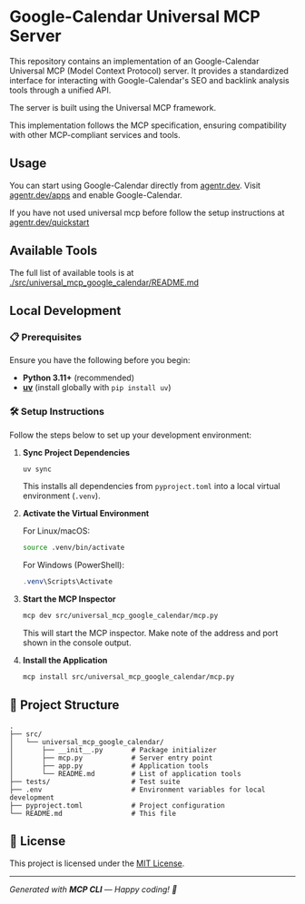 # Google-Calendar Universal MCP Server

This repository contains an implementation of an Google-Calendar Universal MCP (Model Context Protocol) server. It provides a standardized interface for interacting with Google-Calendar's SEO and backlink analysis tools through a unified API.

The server is built using the Universal MCP framework.

This implementation follows the MCP specification, ensuring compatibility with other MCP-compliant services and tools.

## Usage

You can start using Google-Calendar directly from [agentr.dev](https://agentr.dev). Visit [agentr.dev/apps](https://agentr.dev/apps) and enable Google-Calendar.

If you have not used universal mcp before follow the setup instructions at [agentr.dev/quickstart](https://agentr.dev/quickstart)

## Available Tools

The full list of available tools is at [./src/universal_mcp_google_calendar/README.md](./src/universal_mcp_google_calendar/README.md)

## Local Development

### 📋 Prerequisites

Ensure you have the following before you begin:

- **Python 3.11+** (recommended)
- **[uv](https://github.com/astral-sh/uv)** (install globally with `pip install uv`)

### 🛠️ Setup Instructions

Follow the steps below to set up your development environment:

1. **Sync Project Dependencies**

   ```bash
   uv sync
   ```

   This installs all dependencies from `pyproject.toml` into a local virtual environment (`.venv`).

2. **Activate the Virtual Environment**

   For Linux/macOS:

   ```bash
   source .venv/bin/activate
   ```

   For Windows (PowerShell):

   ```powershell
   .venv\Scripts\Activate
   ```

3. **Start the MCP Inspector**

   ```bash
   mcp dev src/universal_mcp_google_calendar/mcp.py
   ```

   This will start the MCP inspector. Make note of the address and port shown in the console output.

4. **Install the Application**
   ```bash
   mcp install src/universal_mcp_google_calendar/mcp.py
   ```

## 📁 Project Structure

```text
.
├── src/
│   └── universal_mcp_google_calendar/
│       ├── __init__.py       # Package initializer
│       ├── mcp.py            # Server entry point
│       ├── app.py            # Application tools
│       └── README.md         # List of application tools
├── tests/                    # Test suite
├── .env                      # Environment variables for local development
├── pyproject.toml            # Project configuration
└── README.md                 # This file
```

## 📄 License

This project is licensed under the [MIT License](LICENSE).

---

_Generated with **MCP CLI** — Happy coding! 🚀_
